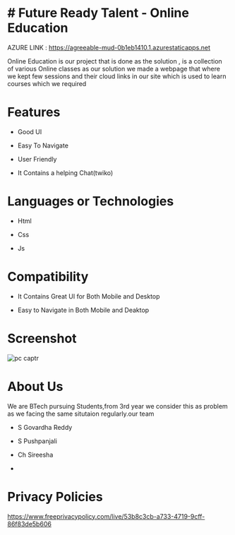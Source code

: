 # # Future Ready Talent - Online Education



AZURE LINK : https://agreeable-mud-0b1eb1410.1.azurestaticapps.net



Online Education is our project that is done as the solution , is a collection of various Online classes 
as our solution we made a webpage that where we kept few sessions and their cloud links in our site which is used to learn courses which we required


# Features
-  Good UI

-  Easy To Navigate

-  User Friendly

-  It Contains a helping Chat(twiko)



# Languages or Technologies

-  Html

-  Css

-  Js


# Compatibility
 -  It Contains Great UI for Both Mobile and Desktop
 
 -  Easy to Navigate in Both Mobile and Deaktop
 
# Screenshot
![pc captr](https://user-images.githubusercontent.com/112303626/197860511-ca003757-3bb4-450e-ae84-8ccb11f240b4.png)

# About Us
We are BTech pursuing Students,from 3rd year we consider this as problem as we facing the same situtaion regularly.our team

-  S Govardha Reddy

-  S Pushpanjali

-  Ch Sireesha

-  


# Privacy Policies 

https://www.freeprivacypolicy.com/live/53b8c3cb-a733-4719-9cff-86f83de5b606


